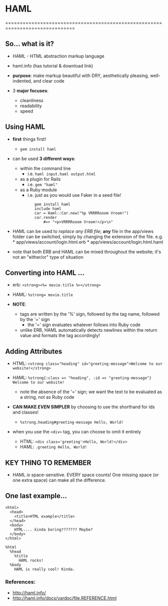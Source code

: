 # HAML

==============================================================================

## So... what is it?

* HAML - HTML abstraction markup language
* haml.info (has tutorial & download link)

* __purpose__: make markup beautiful with DRY, aesthetically pleasing, well-indented, and clear code

* 3 __major focuses__: 
    * cleanliness
    * readability
    * speed

## Using HAML

* __first__ things first! 
    * ` gem install haml `

* can be used __3 different ways__:
    * within the command line
        * i.e. ` haml input.haml output.html `
    * as a plugin for Rails
        * i.e. ` gem "haml" `
    * as a Ruby module 
        * i.e. just as you would use Faker in a seed file! 
```
             gem install haml 
             include haml 
             car = Haml::Car.new("%p VRRRRooom Vroom!") 
             car.render  
                 #=> "<p>VRRRRooom Vroom!</p>\n"
```

* HAML can be used to _replace any ERB file_; __any__ file in the app/views folder can be switched, simply by changing the extension of the file.
    e.g. 
        * app/views/account/login.html.erb 
        * app/views/account/login.html.haml

* note that both ERB and HAML can be mixed throughout the website; it's not an "either/or" type of situation

## Converting into HAML ...

* erb: ` <strong><%= movie.title %></strong> `
* HAML: ` %strong= movie.title `

* __NOTE__: 
    * tags are written by the '%' sign, followed by the tag name, followed by the '=' sign 
        * the '=' sign evaluates whatever follows into Ruby code
    * unlike ERB, HAML automatically detects newlines within the return value and formats the tag accordingly!

## Adding Attributes

* HTML: ` <strong class="heading" id="greeting-message">Welcome to our website!</strong> ` 
* HAML: ` %strong{:class => "heading", :id => "greeting-message"} Welcome to our website! ` 
    * note the absence of the '=' sign; we want the text to be evaluated as a string, not as Ruby code

* __CAN MAKE _EVEN_ SIMPLER__ by choosing to use the shorthand for ids and classes! 
    * ` %strong.heading#greeting-message Hello, World! ` 

* when you use the ` <div> ` tag, you can choose to omit it entirely
    * HTML: ` <div class='greeting'>Hello, World!</div> ` 
    * HAML: ` .greeting Hello, World! `

## KEY THING TO REMEMBER
* HAML _is_ space-sensitive. EVERY space counts! One missing space (or one extra space) can make all the difference. 

## One last example...
``` 
<html>
  <head>
    <title>HTML example</title>
  </head>
  <body>
    HTML.... kinda boring??????? Maybe?
  </body>
</html>
```

```
%html
  %head
    %title 
      HAML rocks!
  %body
    HAML is really cool! Kinda.
```

### References:
* http://haml.info/
* http://haml.info/docs/yardoc/file.REFERENCE.html


